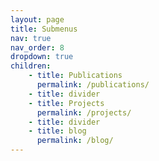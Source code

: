 ```yaml
---
layout: page
title: Submenus
nav: true
nav_order: 8
dropdown: true
children:
    - title: Publications
      permalink: /publications/
    - title: divider
    - title: Projects
      permalink: /projects/
    - title: divider
    - title: blog
      permalink: /blog/
---
```

